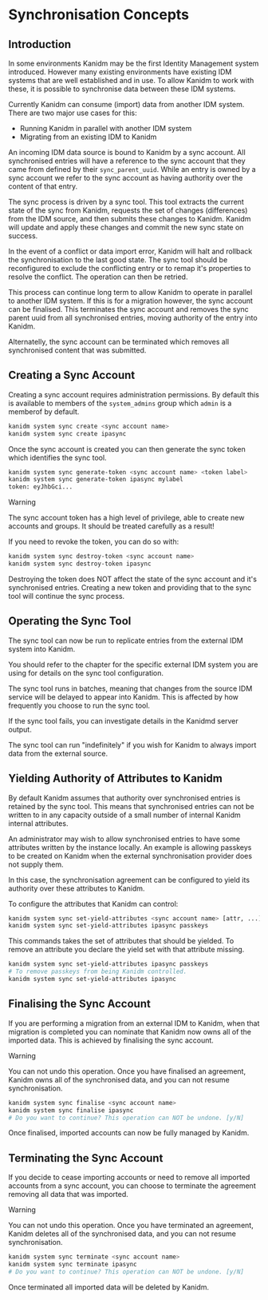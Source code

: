 # Synchronisation Concepts

## Introduction

In some environments Kanidm may be the first Identity Management system introduced. However many existing environments
have existing IDM systems that are well established and in use. To allow Kanidm to work with these, it is possible to
synchronise data between these IDM systems.

Currently Kanidm can consume (import) data from another IDM system. There are two major use cases for this:

- Running Kanidm in parallel with another IDM system
- Migrating from an existing IDM to Kanidm

An incoming IDM data source is bound to Kanidm by a sync account. All synchronised entries will have a reference to the
sync account that they came from defined by their `sync_parent_uuid`. While an entry is owned by a sync account we refer
to the sync account as having authority over the content of that entry.

The sync process is driven by a sync tool. This tool extracts the current state of the sync from Kanidm, requests the
set of changes (differences) from the IDM source, and then submits these changes to Kanidm. Kanidm will update and apply
these changes and commit the new sync state on success.

In the event of a conflict or data import error, Kanidm will halt and rollback the synchronisation to the last good
state. The sync tool should be reconfigured to exclude the conflicting entry or to remap it's properties to resolve the
conflict. The operation can then be retried.

This process can continue long term to allow Kanidm to operate in parallel to another IDM system. If this is for a
migration however, the sync account can be finalised. This terminates the sync account and removes the sync parent uuid
from all synchronised entries, moving authority of the entry into Kanidm.

Alternatelly, the sync account can be terminated which removes all synchronised content that was submitted.

## Creating a Sync Account

Creating a sync account requires administration permissions. By default this is available to members of the
`system_admins` group which `admin` is a memberof by default.

```bash
kanidm system sync create <sync account name>
kanidm system sync create ipasync
```

Once the sync account is created you can then generate the sync token which identifies the sync tool.

```bash
kanidm system sync generate-token <sync account name> <token label>
kanidm system sync generate-token ipasync mylabel
token: eyJhbGci...
```

> [!WARNING]
>
> The sync account token has a high level of privilege, able to create new accounts and groups. It should be treated
> carefully as a result!

If you need to revoke the token, you can do so with:

```bash
kanidm system sync destroy-token <sync account name>
kanidm system sync destroy-token ipasync
```

Destroying the token does NOT affect the state of the sync account and it's synchronised entries. Creating a new token
and providing that to the sync tool will continue the sync process.

## Operating the Sync Tool

The sync tool can now be run to replicate entries from the external IDM system into Kanidm.

You should refer to the chapter for the specific external IDM system you are using for details on the sync tool
configuration.

The sync tool runs in batches, meaning that changes from the source IDM service will be delayed to appear into Kanidm.
This is affected by how frequently you choose to run the sync tool.

If the sync tool fails, you can investigate details in the Kanidmd server output.

The sync tool can run "indefinitely" if you wish for Kanidm to always import data from the external source.

## Yielding Authority of Attributes to Kanidm

By default Kanidm assumes that authority over synchronised entries is retained by the sync tool. This means that
synchronised entries can not be written to in any capacity outside of a small number of internal Kanidm internal
attributes.

An administrator may wish to allow synchronised entries to have some attributes written by the instance locally. An
example is allowing passkeys to be created on Kanidm when the external synchronisation provider does not supply them.

In this case, the synchronisation agreement can be configured to yield its authority over these attributes to Kanidm.

To configure the attributes that Kanidm can control:

```bash
kanidm system sync set-yield-attributes <sync account name> [attr, ...]
kanidm system sync set-yield-attributes ipasync passkeys
```

This commands takes the set of attributes that should be yielded. To remove an attribute you declare the yield set with
that attribute missing.

```bash
kanidm system sync set-yield-attributes ipasync passkeys
# To remove passkeys from being Kanidm controlled.
kanidm system sync set-yield-attributes ipasync
```

## Finalising the Sync Account

If you are performing a migration from an external IDM to Kanidm, when that migration is completed you can nominate that
Kanidm now owns all of the imported data. This is achieved by finalising the sync account.

> [!WARNING]
>
> You can not undo this operation. Once you have finalised an agreement, Kanidm owns all of the synchronised data, and
> you can not resume synchronisation.

```bash
kanidm system sync finalise <sync account name>
kanidm system sync finalise ipasync
# Do you want to continue? This operation can NOT be undone. [y/N]
```

Once finalised, imported accounts can now be fully managed by Kanidm.

## Terminating the Sync Account

If you decide to cease importing accounts or need to remove all imported accounts from a sync account, you can choose to
terminate the agreement removing all data that was imported.

> [!WARNING]
>
> You can not undo this operation. Once you have terminated an agreement, Kanidm deletes all of the synchronised data,
> and you can not resume synchronisation.

```bash
kanidm system sync terminate <sync account name>
kanidm system sync terminate ipasync
# Do you want to continue? This operation can NOT be undone. [y/N]
```

Once terminated all imported data will be deleted by Kanidm.
